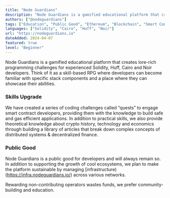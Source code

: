 ```yaml
---
title: "Node Guardians"
description: "Node Guardians is a gamified educational platform that creates lore-rich programming challenges for experienced Solidity, Cairo, Huff and Noir developers."
authors: ["@nodeguardians"]
tags: ["Education", "Public Good", "Ethereum", "Blockchain", "Smart Contracts", "Cryptography", "Design Patterns", "ZKP", "Security"]
languages: ["Solidity", "Cairo", "Huff", "Noir"] 
url: "https://nodeguardians.io"
dateAdded: 2024-04-07
featured: true
level: "Beginner"
---
```


Node Guardians is a gamified educational platform that creates lore-rich programming challenges for experienced Solidity, Huff, Cairo and Noir developers. Think of it as a skill-based RPG where developers can become familiar with specific stack components and a place where they can showcase their abilities. 

### Skills Upgrade

We have created a series of coding challenges called “quests” to engage smart contract developers, providing them with the knowledge to build safe and gas efficient applications. In addition to practical skills, we also provide theoretical knowledge about crypto history, technology and economics through building a library of articles that break down complex concepts of distributed systems & decentralized finance.


### Public Good

Node Guardians is a public good for developers and will always remain so. 
In addition to supporting the growth of cool ecosystems, we plan to make the platform sustainable by managing [infrastructure)(https://infra.nodeguardians.io/) across various networks.

Rewarding non-contributing operators wastes funds, we prefer community-building and education.
